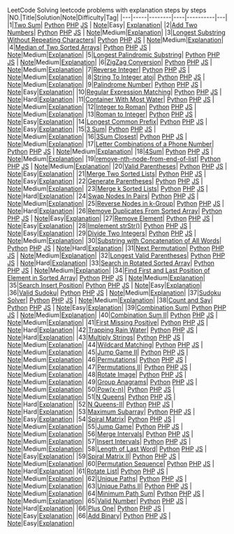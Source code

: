 LeetCode
Solving leetcode problems with explanation steps by steps
|NO.|Title|Solution|Note|Difficulty|Tag|
|---|-----|--------|----|----------|---|
|1|[Two Sum](https://leetcode.com/problems/two-sum)| [Python](Python/0001_two-sum_with_explain.py) [PHP](/PHP/0001_two-sum_with_explain.php) [JS](/JS/0001_two-sum_with_explain.js) | [Note](000.%20Two%20Sum)|Easy| [Explanation](https://leetcode.com/articles/two-sum/)|
|2|[Add Two Numbers](https://leetcode.com/problems/add-two-numbers)| [Python](Python/0002_two-sum_with_explain.py) [PHP](/PHP/0002_two-sum_with_explain.php) [JS](/JS/0002_two-sum_with_explain.js) | [Note](000.%20Two%20Sum)|Medium|[Explanation](https://leetcode.com/articles/add-two-numbers/)|
|3|[Longest Substring Without Repeating Characters](https://leetcode.com/problems/longest-substring-without-repeating-characters)| [Python](Python/0003_longest-substring-without-repeating-characters.py) [PHP](/PHP/0003_longest-substring-without-repeating-characters.php) [JS](/JS/0003_longest-substring-without-repeating-characters.js) | [Note](000.%20Two%20Sum)|Medium|[Explanation](https://leetcode.com/articles/longest-substring-without-repeating-characters/)|
|4|[Median of Two Sorted Arrays](https://leetcode.com/problems/median-of-two-sorted-arrays/)| [Python](Python/0004_median-of-two-sorted-arrays.py) [PHP](/PHP/0004_median-of-two-sorted-arrays.php) [JS](/JS/0004_median-of-two-sorted-arrays.js) | [Note](000.%20Two%20Sum)|Medium|[Explanation](https://leetcode.com/articles/median-of-two-sorted-arrays/)|
|5|[Longest Palindromic Substring](https://leetcode.com/problems/longest-palindromic-substring/)| [Python](Python/0005_longest-palindromic-substring.py) [PHP](/PHP/0005_longest-palindromic-substring.php) [JS](/JS/0005_longest-palindromic-substring.js) | [Note](000.%20Two%20Sum)|Medium|[Explanation](https://leetcode.com/articles/longest-palindromic-substring/)|
|6|[ZigZag Conversion](https://leetcode.com/problems/zigzag-conversion/)| [Python](Python/0006_zigzag-conversion.py) [PHP](/PHP/0006_zigzag-conversion.php) [JS](/JS/0006_zigzag-conversion.js) | [Note](000.%20Two%20Sum)|Medium|[Explanation](https://leetcode.com/articles/zigzag-conversion/)|
|7|[Reverse Integer](https://leetcode.com/problems/reverse-integer/)| [Python](Python/0007_reverse-integer.py) [PHP](/PHP/0007_reverse-integer.php) [JS](/JS/0007_reverse-integer.js) | [Note](000.%20Two%20Sum)|Medium|[Explanation](https://leetcode.com/articles/reverse-integer/)|
|8|[String To Integer atoi](https://leetcode.com/problems/string-to-integer-atoi/)| [Python](Python/0008_string-to-integer-atoi.py) [PHP](/PHP/0008_string-to-integer-atoi.php) [JS](/JS/0008_string-to-integer-atoi.js) | [Note](000.%20Two%20Sum)|Medium|[Explanation](https://leetcode.com/articles/string-to-integer-atoi/)|
|9|[Palindrome Number](https://leetcode.com/problems/palindrome-number/)| [Python](Python/0009_palindrome-number.py) [PHP](/PHP/0009_palindrome-number.php) [JS](/JS/0009_palindrome-number.js) | [Note](000.%20Two%20Sum)|Easy|[Explanation](https://leetcode.com/articles/string-to-integer-atoi/)|
|10|[Regular Expression Matching](https://leetcode.com/problems/regular-expression-matching/)| [Python](Python/0010_regular-expression-matching.py) [PHP](/PHP/0010_regular-expression-matching.php) [JS](/JS/0010_regular-expression-matching.js) | [Note](000.%20Two%20Sum)|Hard|[Explanation](https://leetcode.com/articles/regular-expression-matching/)|
|11|[Container With Most Water](https://leetcode.com/problems/container-with-most-water/)| [Python](Python/0011_container-with-most-water.py) [PHP](/PHP/0011_container-with-most-water.php) [JS](/JS/0011_container-with-most-water.js) | [Note](000.%20Two%20Sum)|Medium|[Explanation](https://leetcode.com/articles/container-with-most-water/)|
|12|[Integer to Roman](https://leetcode.com/problems/integer-to-roman/)| [Python](Python/0012_integer-to-roman.py) [PHP](/PHP/0012_integer-to-roman.php) [JS](/JS/0012_integer-to-roman.js) | [Note](000.%20Two%20Sum)|Medium|[Explanation](https://leetcode.com/articles/integer-to-roman/)|
|13|[Roman to Integer](https://leetcode.com/problems/roman-to-integer/)| [Python](Python/0013_roman-to-integer.py) [PHP](/PHP/0013_roman-to-integer.php) [JS](/JS/0013_roman-to-integer.js) | [Note](000.%20Two%20Sum)|Easy|[Explanation](https://leetcode.com/articles/roman-to-integer/)|
|14|[Longest Common Prefix](https://leetcode.com/problems/longest-common-prefix/)| [Python](Python/0014_longest-common-prefix.py) [PHP](/PHP/0014_longest-common-prefix.php) [JS](/JS/0014_longest-common-prefix.js) | [Note](000.%20Two%20Sum)|Easy|[Explanation](https://leetcode.com/articles/longest-common-prefix/)|
|15|[3 Sum](https://leetcode.com/problems/3sum/)| [Python](Python/0015_3sum.py) [PHP](/PHP/0015_3sum.php) [JS](/JS/0015_3sum.js) | [Note](000.%20Two%20Sum)|Medium|[Explanation](https://leetcode.com/articles/3sum/)|
|16|[3Sum Closest](https://leetcode.com/problems/3sum-closest/)| [Python](Python/0016_3sum-closest.py) [PHP](/PHP/0016_3sum-closest.php) [JS](/JS/0016_3sum-closest.js) | [Note](000.%20Two%20Sum)|Medium|[Explanation](https://leetcode.com/articles/3sum-closest/)|
|17|[Letter Combinations of a Phone Number](https://leetcode.com/problems/letter-combinations-of-a-phone-number/)| [Python](Python/0017_letter-combinations-of-a-phone-number.py) [PHP](/PHP/0017_letter-combinations-of-a-phone-number.php) [JS](/JS/0017_letter-combinations-of-a-phone-number.js) | [Note](000.%20Two%20Sum)|Medium|[Explanation](https://leetcode.com/articles/letter-combinations-of-a-phone-number/)|
|18|[4Sum](https://leetcode.com/problems/4sum/)| [Python](Python/0018_4sum.py) [PHP](/PHP/0018_4sum.php) [JS](/JS/0018_4sum.js) | [Note](000.%20Two%20Sum)|Medium|[Explanation](https://leetcode.com/articles/4sum/)|
|19|[remove-nth-node-from-end-of-list](https://leetcode.com/problems/remove-nth-node-from-end-of-list/)| [Python](Python/0019_remove-nth-node-from-end-of-list.py) [PHP](/PHP/0019_remove-nth-node-from-end-of-list.php) [JS](/JS/0019_remove-nth-node-from-end-of-list.js) | [Note](000.%20Two%20Sum)|Medium|[Explanation](https://leetcode.com/articles/remove-nth-node-from-end-of-list/)|
|20|[Valid Parentheses](https://leetcode.com/problems/valid-parentheses/)| [Python](Python/0020_valid-parentheses.py) [PHP](/PHP/0020_valid-parentheses.php) [JS](/JS/0020_valid-parentheses.js) | [Note](000.%20Two%20Sum)|Easy|[Explanation](https://leetcode.com/articles/valid-parentheses/)|
|21|[Merge Two Sorted Lists](https://leetcode.com/problems/merge-two-sorted-lists/)| [Python](Python/0021_merge-two-sorted-lists.py) [PHP](/PHP/0021_merge-two-sorted-lists.php) [JS](/JS/0021_merge-two-sorted-lists.js) | [Note](000.%20Two%20Sum)|Easy|[Explanation](https://leetcode.com/articles/merge-two-sorted-lists/)|
|22|[Generate Parentheses](https://leetcode.com/problems/generate-parentheses/)| [Python](Python/0022_generate-parentheses.py) [PHP](/PHP/0022_generate-parentheses.php) [JS](/JS/0022_generate-parentheses.js) | [Note](000.%20Two%20Sum)|Medium|[Explanation](https://leetcode.com/articles/generate-parentheses/)|
|23|[Merge k Sorted Lists](https://leetcode.com/problems/merge-k-sorted-lists/)| [Python](Python/0023_merge-k-sorted-lists.py) [PHP](/PHP/0023_merge-k-sorted-lists.php) [JS](/JS/0023_merge-k-sorted-lists.js) | [Note](000.%20Two%20Sum)|Hard|[Explanation](https://leetcode.com/articles/merge-k-sorted-lists/)|
|24|[Swap Nodes In Pairs](https://leetcode.com/problems/swap-nodes-in-pairs/)| [Python](Python/0024_swap-nodes-in-pairs.py) [PHP](/PHP/0024_swap-nodes-in-pairs.php) [JS](/JS/0024_swap-nodes-in-pairs.js) | [Note](000.%20Two%20Sum)|Medium|[Explanation](https://leetcode.com/articles/swap-nodes-in-pairs/)|
|25|[Reverse Nodes in k-Group](https://leetcode.com/problems/reverse-nodes-in-k-group/)| [Python](Python/0025_reverse-nodes-in-k-group.py) [PHP](/PHP/0025_reverse-nodes-in-k-group.php) [JS](/JS/0025_reverse-nodes-in-k-group.js) | [Note](000.%20Two%20Sum)|Hard|[Explanation](https://leetcode.com/articles/reverse-nodes-in-k-group/)|
|26|[Remove Duplicates From Sorted Array](https://leetcode.com/problems/remove-duplicates-from-sorted-array/)| [Python](Python/0026_remove-duplicates-from-sorted-array.py) [PHP](/PHP/0026_remove-duplicates-from-sorted-array.php) [JS](/JS/0026_remove-duplicates-from-sorted-array.js) | [Note](000.%20Two%20Sum)|Easy|[Explanation](https://leetcode.com/articles/remove-duplicates-from-sorted-array/)|
|27|[Remove Element](https://leetcode.com/problems/remove-element/)| [Python](Python/0027_remove-element.py) [PHP](/PHP/0027_remove-element.php) [JS](/JS/0027_remove-element.js) | [Note](000.%20Two%20Sum)|Easy|[Explanation](https://leetcode.com/articles/remove-element/)|
|28|[Implement strStr()](https://leetcode.com/problems/implement-strstr/)| [Python](Python/0028_implement-strstr.py) [PHP](/PHP/0028_implement-strstr.php) [JS](/JS/0028_implement-strstr.js) | [Note](000.%20Two%20Sum)|Easy|[Explanation](https://leetcode.com/articles/implement-strstr/)|
|29|[Divide Two Integers](https://leetcode.com/problems/divide-two-integers/)| [Python](Python/0029_divide-two-integers.py) [PHP](/PHP/0029_divide-two-integers.php) [JS](/JS/0029_divide-two-integers.js) | [Note](000.%20Two%20Sum)|Medium|[Explanation](https://leetcode.com/articles/divide-two-integers/)|
|30|[Substring with Concatenation of All Words](https://leetcode.com/problems/substring-with-concatenation-of-all-words/)| [Python](Python/0030_substring-with-concatenation-of-all-words.py) [PHP](/PHP/0030_substring-with-concatenation-of-all-words.php) [JS](/JS/0030_substring-with-concatenation-of-all-words.js) | [Note](000.%20Two%20Sum)|Hard|[Explanation](https://leetcode.com/articles/substring-with-concatenation-of-all-words/)|
|31|[Next Permutation](https://leetcode.com/problems/next-permutation/)| [Python](Python/0031_next-permutation.py) [PHP](/PHP/0031_next-permutation.php) [JS](/JS/0031_next-permutation.js) | [Note](000.%20Two%20Sum)|Medium|[Explanation](https://leetcode.com/articles/next-permutation/)|
|32|[Longest Valid Parentheses](https://leetcode.com/problems/longest-valid-parentheses/)| [Python](Python/0032_longest-valid-parentheses.py) [PHP](/PHP/0032_longest-valid-parentheses.php) [JS](/JS/0032_longest-valid-parentheses.js) | [Note](000.%20Two%20Sum)|Hard|[Explanation](https://leetcode.com/articles/longest-valid-parentheses/)|
|33|[Search in Rotated Sorted Array](https://leetcode.com/problems/search-in-rotated-sorted-array/)| [Python](Python/0033_search-in-rotated-sorted-array.py) [PHP](/PHP/0033_search-in-rotated-sorted-array.php) [JS](/JS/0033_search-in-rotated-sorted-array.js) | [Note](000.%20Two%20Sum)|Medium|[Explanation](https://leetcode.com/articles/search-in-rotated-sorted-array/)|
|34|[Find First and Last Position of Element in Sorted Array](https://leetcode.com/problems/search-in-rotated-sorted-array/)| [Python](Python/0034_find-first-and-last-position-of-element-in-sorted-array.py) [PHP](/PHP/0034_find-first-and-last-position-of-element-in-sorted-array.php) [JS](/JS/0034_find-first-and-last-position-of-element-in-sorted-array.js) | [Note](000.%20Two%20Sum)|Medium|[Explanation](https://leetcode.com/articles/find-first-and-last-position-of-element-in-sorted-array/)|
|35|[Search Insert Position](https://leetcode.com/problems/search-insert-position/)| [Python](Python/0035_search-insert-position.py) [PHP](/PHP/0035_search-insert-position.php) [JS](/JS/0035_find-first-and-last-position-of-element-in-sorted-array.js) | [Note](000.%20Two%20Sum)|Easy|[Explanation](https://leetcode.com/articles/find-first-and-last-position-of-element-in-sorted-array/)|
|36|[Valid Sudoku](https://leetcode.com/problems/valid-sudoku/)| [Python](Python/0036_valid-sudoku.py) [PHP](/PHP/0036_valid-sudoku.php) [JS](/JS/0036_valid-sudoku.js) | [Note](000.%20Two%20Sum)|Medium|[Explanation](https://leetcode.com/articles/valid-sudoku/)|
|37|[Sudoku Solver](https://leetcode.com/problems/sudoku-solver/)| [Python](Python/0037_sudoku-solver.py) [PHP](/PHP/0037_sudoku-solver.php) [JS](/JS/0037_sudoku-solver.js) | [Note](000.%20Two%20Sum)|Medium|[Explanation](https://leetcode.com/articles/sudoku-solver/)|
|38|[Count and Say](https://leetcode.com/problems/count-and-say/)| [Python](Python/0038_count-and-say.py) [PHP](/PHP/0038_count-and-say.php) [JS](/JS/0038_count-and-say.js) | [Note](000.%20Two%20Sum)|Easy|[Explanation](https://leetcode.com/articles/count-and-say/)|
|39|[Combination Sum](https://leetcode.com/problems/combination-sum/)| [Python](Python/0039_combination-sum.py) [PHP](/PHP/0039_combination-sum.php) [JS](/JS/0039_combination-sum.js) | [Note](000.%20Two%20Sum)|Medium|[Explanation](https://leetcode.com/articles/combination-sum/)|
|40|[Combination Sum II](https://leetcode.com/problems/combination-sum-ii/)| [Python](Python/0040_combination-sum-ii.py) [PHP](/PHP/0040_combination-sum-ii.php) [JS](/JS/0040_combination-sum-ii.js) | [Note](000.%20Two%20Sum)|Medium|[Explanation](https://leetcode.com/articles/combination-sum-ii/)|
|41|[First Missing Positive](https://leetcode.com/problems/first-missing-positive/)| [Python](Python/0041_first-missing-positive.py) [PHP](/PHP/0041_first-missing-positive.php) [JS](/JS/0041_first-missing-positive.js) | [Note](000.%20Two%20Sum)|Hard|[Explanation](https://leetcode.com/articles/first-missing-positive/)|
|42|[Trapping Rain Water](https://leetcode.com/problems/trapping-rain-water/)| [Python](Python/0042_trapping-rain-water.py) [PHP](/PHP/0042_trapping-rain-water.php) [JS](/JS/0042_trapping-rain-water.js) | [Note](000.%20Two%20Sum)|Hard|[Explanation](https://leetcode.com/articles/trapping-rain-water/)|
|43|[Multiply Strings](https://leetcode.com/problems/multiply-strings/)| [Python](Python/0043_multiply-strings.py) [PHP](/PHP/0043_multiply-strings.php) [JS](/JS/0043_multiply-strings.js) | [Note](000.%20Two%20Sum)|Medium|[Explanation](https://leetcode.com/articles/multiply-strings/)|
|44|[Wildcard Matching](https://leetcode.com/problems/wildcard-matching/)| [Python](Python/0044_wildcard-matching.py) [PHP](/PHP/0044_wildcard-matching.php) [JS](/JS/0044_wildcard-matching.js) | [Note](000.%20Two%20Sum)|Medium|[Explanation](https://leetcode.com/articles/wildcard-matching/)|
|45|[Jump Game II](https://leetcode.com/problems/jump-game-ii/)| [Python](Python/0045_jump-game-ii.py) [PHP](/PHP/0045_jump-game-ii.php) [JS](/JS/0045_jump-game-ii.js) | [Note](000.%20Two%20Sum)|Medium|[Explanation](https://leetcode.com/articles/jump-game-ii/)|
|46|[Permutations](https://leetcode.com/problems/permutations/)| [Python](Python/0046_permutations.py) [PHP](/PHP/0046_permutations.php) [JS](/JS/0046_permutations.js) | [Note](000.%20Two%20Sum)|Medium|[Explanation](https://leetcode.com/articles/permutations/)|
|47|[Permutations II](https://leetcode.com/problems/permutations-ii/)| [Python](Python/0047_permutations-ii.py) [PHP](/PHP/0047_permutations-ii.php) [JS](/JS/0047_permutations-ii.js) | [Note](000.%20Two%20Sum)|Medium|[Explanation](https://leetcode.com/articles/permutations-ii/)|
|48|[Rotate Image](https://leetcode.com/problems/rotate-image/)| [Python](Python/0048_rotate-image.py) [PHP](/PHP/0048_rotate-image.php) [JS](/JS/0048_rotate-image.js) | [Note](000.%20Two%20Sum)|Medium|[Explanation](https://leetcode.com/articles/rotate-image/)|
|49|[Group Anagrams](https://leetcode.com/problems/group-anagrams/)| [Python](Python/0049_group-anagrams.py) [PHP](/PHP/0049_group-anagrams.php) [JS](/JS/0049_group-anagrams.js) | [Note](000.%20Two%20Sum)|Medium|[Explanation](https://leetcode.com/articles/group-anagrams/)|
|50|[Pow(x-n)](https://leetcode.com/problems/powx-n/)| [Python](Python/0050_powx-n.py) [PHP](/PHP/0050_powx-n.php) [JS](/JS/0050_powx-n.js) | [Note](000.%20Two%20Sum)|Medium|[Explanation](https://leetcode.com/articles/powx-n/)|
|51|[N Queens](https://leetcode.com/problems/n-queens/)| [Python](Python/0051_n-queens.py) [PHP](/PHP/0051_n-queens.php) [JS](/JS/0051_n-queens.js) | [Note](000.%20Two%20Sum)|Hard|[Explanation](https://leetcode.com/articles/n-queens/)|
|52|[N Queens-II](https://leetcode.com/problems/n-queens-ii/)| [Python](Python/0052_n-queens-ii.py) [PHP](/PHP/0052_n-queens-ii.php) [JS](/JS/0052_n-queens-ii.js) | [Note](000.%20Two%20Sum)|Hard|[Explanation](https://leetcode.com/articles/n-queens-ii/)|
|53|[Maximum Subarray](https://leetcode.com/problems/maximum-subarray/)| [Python](Python/0053_maximum-subarray.py) [PHP](/PHP/0053_maximum-subarray.php) [JS](/JS/0053_maximum-subarray.js) | [Note](000.%20Two%20Sum)|Easy|[Explanation](https://leetcode.com/articles/maximum-subarray/)|
|54|[Spiral Matrix](https://leetcode.com/problems/spiral-matrix/)| [Python](Python/0054_spiral-matrix.py) [PHP](/PHP/0054_spiral-matrix.php) [JS](/JS/0054_spiral-matrix.js) | [Note](000.%20Two%20Sum)|Medium|[Explanation](https://leetcode.com/articles/spiral-matrix/)|
|55|[Jump Game](https://leetcode.com/problems/jump-game/)| [Python](Python/0055_jump-game.py) [PHP](/PHP/0055_jump-game.php) [JS](/JS/0055_jump-game.js) | [Note](000.%20Two%20Sum)|Medium|[Explanation](https://leetcode.com/articles/jump-game/)|
|56|[Merge Intervals](https://leetcode.com/problems/merge-intervals/)| [Python](Python/0056_merge-intervals.py) [PHP](/PHP/0056_merge-intervals.php) [JS](/JS/0056_merge-intervals.js) | [Note](000.%20Two%20Sum)|Medium|[Explanation](https://leetcode.com/articles/merge-intervals/)|
|57|[Insert Intervals](https://leetcode.com/problems/insert-intervals/)| [Python](Python/0057_insert-intervals.py) [PHP](/PHP/0057_insert-intervals.php) [JS](/JS/0057_insert-intervals.js) | [Note](000.%20Two%20Sum)|Medium|[Explanation](https://leetcode.com/articles/insert-intervals/)|
|58|[Length of Last Word](https://leetcode.com/problems/length-of-last-word/)| [Python](Python/0058_length-of-last-word.py) [PHP](/PHP/0058_length-of-last-word.php) [JS](/JS/0058_length-of-last-word.js) | [Note](000.%20Two%20Sum)|Easy|[Explanation](https://leetcode.com/articles/length-of-last-word/)|
|59|[Spiral Matrix II](https://leetcode.com/problems/spiral-matrix-ii/)| [Python](Python/0059_spiral-matrix-ii.py) [PHP](/PHP/0059_spiral-matrix-ii.php) [JS](/JS/0059_spiral-matrix-ii.js) | [Note](000.%20Two%20Sum)|Medium|[Explanation](https://leetcode.com/articles/spiral-matrix-ii/)|
|60|[Permutation Sequence](https://leetcode.com/problems/permutation-sequence/)| [Python](Python/0060_permutation-sequence.py) [PHP](/PHP/0060_permutation-sequence.php) [JS](/JS/0060_permutation-sequence.js) | [Note](000.%20Two%20Sum)|Hard|[Explanation](https://leetcode.com/articles/permutation-sequence/)|
|61|[Rotate List](https://leetcode.com/problems/rotate-list/)| [Python](Python/0061_rotate-list.py) [PHP](/PHP/0061_rotate-list.php) [JS](/JS/0061_rotate-list.js) | [Note](000.%20Two%20Sum)|Medium|[Explanation](https://leetcode.com/articles/rotate-list/)|
|62|[Unique Paths](https://leetcode.com/problems/unique-paths/)| [Python](Python/0062_unique-paths.py) [PHP](/PHP/0062_unique-paths.php) [JS](/JS/0062_unique-paths.js) | [Note](000.%20Two%20Sum)|Medium|[Explanation](https://leetcode.com/articles/unique-paths/)|
|63|[Unique Paths II](https://leetcode.com/problems/unique-paths-ii/)| [Python](Python/0063_unique-paths-ii.py) [PHP](/PHP/0063_unique-paths-ii.php) [JS](/JS/0063_unique-paths-ii.js) | [Note](000.%20Two%20Sum)|Medium|[Explanation](https://leetcode.com/articles/unique-paths-ii/)|
|64|[Minimum Path Sum](https://leetcode.com/problems/minimum-path-sum/)| [Python](Python/0064_minimum-path-sum.py) [PHP](/PHP/0064_minimum-path-sum.php) [JS](/JS/0064_minimum-path-sum.js) | [Note](000.%20Two%20Sum)|Medium|[Explanation](https://leetcode.com/articles/minimum-path-sum/)|
|65|[Valid Number](https://leetcode.com/problems/valid-number/)| [Python](Python/0065_valid-number.py) [PHP](/PHP/0065_valid-number.php) [JS](/JS/0065_valid-number.js) | [Note](000.%20Two%20Sum)|Hard|[Explanation](https://leetcode.com/articles/valid-number/)|
|66|[Plus One](https://leetcode.com/problems/plus-one/)| [Python](Python/0066_plus-one.py) [PHP](/PHP/0066_plus-one.php) [JS](/JS/0066_plus-one.js) | [Note](000.%20Two%20Sum)|Easy|[Explanation](https://leetcode.com/articles/plus-one/)|
|66|[Add Binary](https://leetcode.com/problems/add-binary/)| [Python](Python/0067_add-binary.py) [PHP](/PHP/0067_add-binary.php) [JS](/JS/0067_add-binary.js) | [Note](000.%20Two%20Sum)|Easy|[Explanation](https://leetcode.com/articles/add-binary/)|
